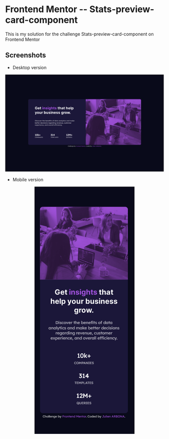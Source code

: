 # Frontend Mentor -- Stats-preview-card-component

This is my solution for the challenge Stats-preview-card-component on Frontend Mentor

## Screenshots

- Desktop version

<p align="center">
  <img width="600" height="auto" src="screenshots/desktop.png">
</p>

- Mobile version

<p align="center">
  <img src="screenshots/mobile.png">
</p>
